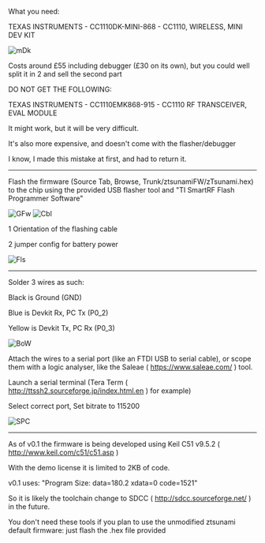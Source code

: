 What you need:

TEXAS INSTRUMENTS - CC1110DK-MINI-868 - CC1110, WIRELESS, MINI DEV KIT

<img src='http://ztsunami.googlecode.com/svn/wiki/images/CC1110DK-MINI_Devkit.jpg' alt='mDk' />

Costs around £55 including debugger (£30 on its own), but you could well split it in 2 and sell the second part



DO NOT GET THE FOLLOWING: 

TEXAS INSTRUMENTS - CC1110EMK868-915 - CC1110 RF TRANSCEIVER, EVAL MODULE

It might work, but it will be very difficult.

It's also more expensive, and doesn't come with the flasher/debugger

I know, I made this mistake at first, and had to return it.



---


Flash the firmware (Source Tab, Browse, Trunk/ztsunamiFW/zTsunami.hex) to the chip using the provided USB flasher tool and "TI SmartRF Flash Programmer Software"


<img src='http://ztsunami.googlecode.com/svn/wiki/images/GetFirmware.png' alt='GFw' />



<img src='http://ztsunami.googlecode.com/svn/wiki/images/Cabling.jpg' alt='Cbl' />

1 Orientation of the flashing cable

2 jumper config for battery power



<img src='http://ztsunami.googlecode.com/svn/wiki/images/Flashing.png' alt='Fls' />


---


Solder 3 wires as such:

Black is Ground (GND)

Blue is   Devkit Rx, PC Tx (P0\_2)

Yellow is Devkit Tx, PC Rx (P0\_3)


<img src='http://ztsunami.googlecode.com/svn/wiki/images/BoardWires.jpg' alt='BoW' />


Attach the wires to a serial port (like an FTDI USB to serial cable), or scope them with a logic analyser, like the Saleae ( https://www.saleae.com/ ) tool.

Launch a serial terminal (Tera Term ( http://ttssh2.sourceforge.jp/index.html.en ) for example)

Select correct port, Set bitrate to 115200


<img src='http://ztsunami.googlecode.com/svn/wiki/images/SerialPortConfig.png' alt='SPC' />



---


As of v0.1 the firmware is being developed using Keil C51 v9.5.2
( http://www.keil.com/c51/c51.asp )

With the demo license it is limited to 2KB of code.

v0.1 uses: "Program Size: data=180.2 xdata=0 code=1521"


So it is likely the toolchain change to SDCC ( http://sdcc.sourceforge.net/ ) in the future.

You don't need these tools if you plan to use the unmodified ztsunami default firmware: just flash the .hex file provided